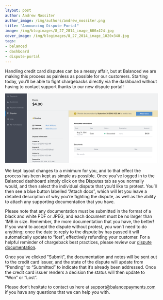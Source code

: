 ```yaml
---
layout: post
author: Andrew Nossiter
author_image: /img/authors/andrew_nossiter.png
title: "Announcing Dispute Portal"
image: /img/blogimages/8_27_2014_image_600x424.jpg
cover_image: /img/blogimages/8_27_2014_image_1020x340.jpg
tags:
- balanced
- dashboard
- dispute-portal
---
```



Handling credit card disputes can be a messy affair, but at Balanced we are making this process as painless as possible for our customers. Starting today, you’ll be able to fight chargebacks directly via the dashboard without having to contact support thanks to our new dispute portal!

![Dispute portal](/img/blogimages/dispute-details-page.png)

We kept layout changes to a minimum for you, and to that effect the process has been kept as simple as possible.  Once you’ve logged in to the Balanced dashboard simply click on the Disputes tab as you normally would, and then select the individual dispute that you’d like to protest. You’ll then see a blue button labelled “Attach docs”, which will let you leave a detailed description of why you’re fighting the dispute, as well as the ability to attach any supporting documentation that you have.

Please note that any documentation must be submitted in the format of a black and white PDF or JPEG, and each document must be no larger than 1MB in size. Remember, the more documentation that you have, the better! If you want to accept the dispute without protest, you won’t need to do anything; once the date to reply to the dispute by has passed it will automatically update to “lost”, effectively refunding your customer. For a helpful reminder of chargeback best practices, please review our <a href="https://support.balancedpayments.com/hc/en-us/categories/200147154-Fraud-Chargebacks">dispute documentation</a>.

Once you’ve clicked "Submit", the documentation and notes will be sent out to the credit card issuer, and the state of the dispute will update from “Pending” to “Submitted” to indicate that it’s already been addressed. Once the credit card issuer renders a decision the status will then update to “Won” or “Lost”.

Please don’t hesitate to contact us here at <a href="mailto:support@balancepayments.com">support@balancepayments.com</a> if you have any questions that we can help you with.
